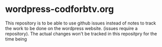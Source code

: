 # wordpress-codforbtv.org
This repository is to be able to use github issues instead of notes to track the work to be done on the wordpress website. (issues require a repository). The actual changes won't be tracked in this repositpry for the time being
